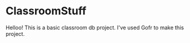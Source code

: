 # ClassroomStuff
Helloo!
This is a basic classroom db project. I've used Gofr to make this project.



